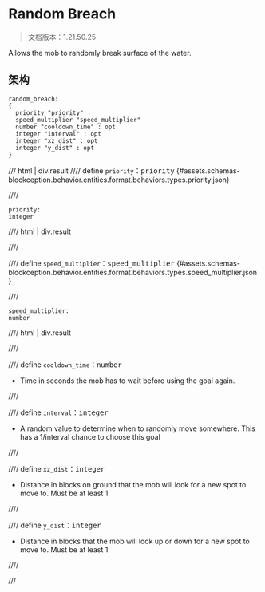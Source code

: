 # Random Breach

> 文档版本：1.21.50.25

Allows the mob to randomly break surface of the water.

## 架构

```mcschema
random_breach:
{
  priority "priority"
  speed_multiplier "speed_multiplier"
  number "cooldown_time" : opt
  integer "interval" : opt
  integer "xz_dist" : opt
  integer "y_dist" : opt
}

```

/// html | div.result
//// define
`priority`：<samp>priority</samp> {#assets.schemas-blockception.behavior.entities.format.behaviors.types.priority.json}


////

```mcschema
priority:
integer

```

//// html | div.result

////



//// define
`speed_multiplier`：<samp>speed_multiplier</samp> {#assets.schemas-blockception.behavior.entities.format.behaviors.types.speed_multiplier.json}


////

```mcschema
speed_multiplier:
number

```

//// html | div.result

////



//// define
`cooldown_time`：<samp>number</samp>

- Time in seconds the mob has to wait before using the goal again.


////


//// define
`interval`：<samp>integer</samp>

- A random value to determine when to randomly move somewhere. This has a 1/interval chance to choose this goal


////


//// define
`xz_dist`：<samp>integer</samp>

- Distance in blocks on ground that the mob will look for a new spot to move to. Must be at least 1


////


//// define
`y_dist`：<samp>integer</samp>

- Distance in blocks that the mob will look up or down for a new spot to move to. Must be at least 1


////


///

